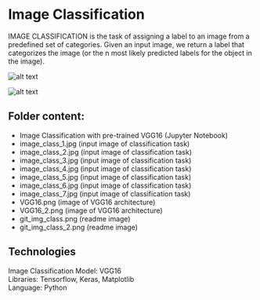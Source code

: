 # Image Classification
IMAGE  CLASSIFICATION is the task of assigning a label to an image from a predefined set of categories. Given an input image, we return a label that categorizes the image (or the n most likely predicted labels for the object in the image).

![alt text](https://github.com/buropas/Image_Classification/blob/main/git_img_class.png?raw=true)

![alt text](https://github.com/buropas/Image_Classification/blob/main/git_img_class_2.png?raw=true)

## Folder content:
- Image Classification with pre-trained VGG16 (Jupyter Notebook)
- image_class_1.jpg (input image of classification task)
- image_class_2.jpg (input image of classification task)
- image_class_3.jpg (input image of classification task)
- image_class_4.jpg (input image of classification task)
- image_class_5.jpg (input image of classification task)
- image_class_6.jpg (input image of classification task)
- image_class_7.jpg (input image of classification task)
- VGG16.png (image of VGG16 architecture)
- VGG16_2.png (image of VGG16 architecture)
- git_img_class.png (readme image)
- git_img_class_2.png (readme image)

## Technologies   
Image Classification Model: VGG16         
Libraries: Tensorflow, Keras, Matplotlib   
Language: Python

